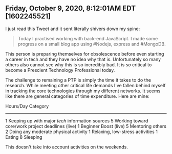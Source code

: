 ## Friday, October 9, 2020, 8:12:01AM EDT [1602245521]

I just read this Tweet and it sent literally shivers down my spine:

> Today I practised working with back-end JavaScript. I made some
> progress on a small blog app using #Nodejs, express and #MongoDB.

This person is preparing themselves for obsolescence before even
starting a career in tech and they have no idea why that is.
Unfortunately so many others also cannot see why this is so incredibly
bad. It is *so* critical to become a Prescient Technology Professional
today.

The challenge to remaining a PTP is simply the time it takes to do the
research. While meeting other critical life demands I've fallen behind
myself in tracking the core technologies through my different networks.
It seems like there are general categories of time expenditure. Here are
mine:

 Hours/Day       Category
------------    -----------------------------------------------------
  1              Keeping up with major *tech* information sources
  5              Working toward core/work project deadlines (live)
  1              Beginner Boost (live)
  5              Mentoring others
  2              Doing any moderate physical activity
  1              Relaxing, low-stress activities
  1              Eating
  8              Sleeping

This doesn't take into account activities on the weekends.

